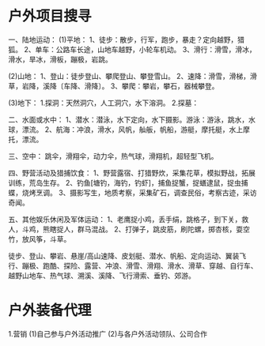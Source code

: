# 户外项目搜寻
一、陆地运动：
(1)平地：
1、徒步：散步，行军，跑步，暴走？定向越野，猎狐。
2、单车：公路车长途，山地车越野，小轮车机动。
3、滑行：滑雪，滑冰，滑水，旱冰，滑板，蹦极，岩跳。

(2)山地：
1、登山：徒步登山、攀爬登山、攀登雪山。
2、速降：滑雪，滑梯，滑草，岩降，溪降〔车降、滑降〕。
3、攀爬：攀岩，攀石，器械攀登。

(3)地下：
1.探洞：天然洞穴，人工洞穴，水下溶洞。
2.探墓：

二、水面或水中：
1、潜水：潜泳，水下定向，水下摄影。游泳：游泳，跳水，水球，漂流。
2、航海：冲浪，滑水，风帆，舢舨，帆船，游艇，摩托艇，水上摩托，漂流。

三、空中：
跳伞，滑翔伞，动力伞，热气球，滑翔机，超轻型飞机。

四、野营活动及猎捕饮食：
1、野营露宿、打猎野炊，采集花草，模拟野战，拓展训练，荒岛生存。
2、钓鱼[塘钓，海钓，钓虾]，捕鱼捉蟹，捉蟮逮鼠，捉虫捕蝶，烧烤烹调。
3、摄影写生，地质考察，采集矿石，调查民俗，考察古迹，采访奇闻。

五、其他娱乐休闲及军体运动：
1、老鹰捉小鸡，丢手绢，跳格子，到下关，救人，斗鸡，熊瞎捉人，群马混战。
2、打弹子，跳皮筋，刷陀螺，掷杏核，耍空竹，放风筝，斗草。

  徒步、登山、攀岩、悬崖/高山速降、皮划艇、潜水、帆船、定向运动、翼装飞行、蹦极、跑酷、探险、露营、冲浪、滑雪、滑翔、滑水、滑草、穿越、自行车、越野山地车、热气球、溯溪、溪降、飞行滑索、垂钓、郊游。

# 户外装备代理
1.营销
  (1)自己参与户外活动推广
  (2)与各户外活动领队、公司合作
